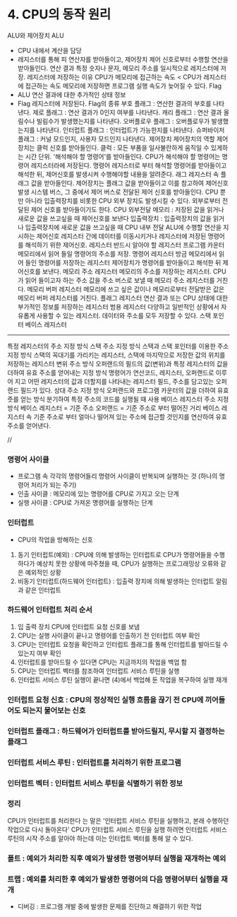 # 4. CPU의 동작 원리
ALU와 제어장치
ALU
- CPU 내에서 계산을 담당
- 레지스터를 통해 피 연산자를 받아들이고, 제어장치 제어 신호로부터 수행할 연산을 받아들인다.
연산 결과
특정 숫자나 문자, 메모리 주소를 일시적으로 레지스터에 저장.
레지스터에 저장하는 이유
CPU가 메모리에 접근하는 속도 < CPU가 레지스터에 접근하는 속도
메모리에 저장하면 프로그램 실행 속도가 늦어질 수 있다.
Flag
- ALU 연산 결과에 대한 추가적인 상태 정보
- Flag 레지스터에 저장된다.
Flag의 종류
부호 플래그 : 연산한 결과의 부호를 나타낸다.
제로 플래그 : 연산 결과가 0인지 여부를 나타낸다.
캐리 플래그 : 연산 결과 올림수나 빌림수가 발생했는지를 나타낸다.
오버플로우 플래그 : 오버플로우가 발생했는지를 나타낸다.
인터럽트 플래그 : 인터럽트가 가능한지를 나타낸다.
슈퍼바이저 플래그 : 커널 모드인지, 사용자 모드인지 나타낸다.
제어장치
제어장치의 역할
제어장치는 클럭 신호를 받아들인다.
클럭 : 모든 부품을 일사불란하게 움직일 수 있게하는 시간 단위.
'해석해야 할 명령어'를 받아들인다.
CPU가 해석해야 할 명령어는 명령어 레지스터라에 저장된다.
명령어 레지스터로 부터 해석할 명령어를 받아들이고 해석한 뒤, 제어신호를 발생시켜 수행해야할 내용을 알려준다.
래그 레지스터 속 플래그 값을 받아들인다.
제어장치는 플래그 값을 받아들이고 이를 참고하여 제어신호 발생
시스템 버스, 그 중에서 제어 버스로 전달된 제어 신호를 받아들인다.
CPU 뿐만 아니라 입출력장치를 비롯한 CPU 외부 장치도 발생시킬 수 있다. 외부로부터 전달된 제어 신호를 받아들이기도 한다.
CPU 외부전달
메모리 : 저장된 값을 읽거나 새로운 값을 쓰고싶을 때 제어신호를 보낸다
입출력장치 : 입출력장치의 값을 읽거나 입출력장치에 새로운 값을 쓰고싶을 때
CPU 내부 전달
ALU에 수행할 연산을 지시하는 제어신호
레지스터 간에 데이터를 이동시키거나 레지스터에 저장된 명령어를 해석하기 위한 제어신호.
레지스터
반드시 알아야 할 레지스터
프로그램 카운터
메모리에서 읽어 들일 명령어의 주소를 저장.
명령어 레지스터
방금 메모리에서 읽어 들인 명령어를 저장하는 레지스터
제어장치가 명령어를 받아들이고 해석한 뒤 제어신호를 보낸다.
메모리 주소 레지스터
메모리의 주소를 저장하는 레지스터.
CPU가 읽어 들이고자 하는 주소 값을 주소 버스로 보낼 때 메모리 주소 레지스터를 거친다.
메모리 버퍼 레지스터
메모리에 쓰고 싶은 값이나 메모리로부터 전달받은 값은 메모리 버퍼 레지스터를 거친다.
플래그 레지스터
연산 결과 또는 CPU 상태에 대한 부가적인 정보를 저장하는 레지스터
범용 레지스터
다양하고 일반적인 상황에서 자유롭게 사용할 수 있는 레지스터.
데이터와 주소를 모두 저장할 수 있다.
스택 포인터
베이스 레지스터
---
특정 레지스터의 주소 지정 방식
스택 주소 지정 방식
스택과 스택 포인터를 이용한 주소 지정 방식
스택의 꼭대기를 가리키는 레지스터, 스택에 마지막으로 저장한 값의 위치를 저장하는 레지스터
변위 주소 방식
오퍼랜드의 필드의 값(변위)과 특정 레지스터의 값을 더하여 유효 주소를 얻어내는 지정 방식
명령어가 연산코드, 레지스터, 오퍼랜드로 이루어 지고 어떤 레지스터의 값과 더할지를 나타내는 레지스터 필드, 주소를 담고있는 오퍼랜드 필드가 있다.
상대 주소 지정 방식
오퍼랜드와 프로그램 카운터의 값을 더하여 유효 줏를 얻는 방식
분기하여 특정 주소의 코드를 실행될 때 사용
베이스 레지스터 주소 지정 방식
베이스 레지스터 = 기준 주소
오퍼랜드 = 기준 주소로 부터 떨어진 거리
베이스 레지스터 속 기준 주소로 부터 얼마나 떨어져 있는 주소에 접근할 것인지를 연산하여 유효 주소를 얻어낸다.


//

### 명령어 사이클 
- 프로그램 속 각각의 명령어들리 명령어 사이클이 반복되며 실행하는 것 (하나의 명령어 처리가 되는 주기)
- 인출 사이클 : 메모리에 있는 명령어를 CPU로 가지고 오는 단계
- 실행 사이클 : CPU로 가져온 명령어를 실행하는 단계

### 인터럽트
- CPU의 작업을 방해하는 신호
1. 동기 인터럽트(예외) : CPU에 의해 발생하는 인터럽트로 CPU가 명령어들을 수행하다가 예상치 못한 상황에 마주쳤을 때, CPU가 실행하는 프로그래밍상 오류와 같은 예외적인 상황
2. 비동기 인터럽트(하드웨어 인터럽트) : 입출력 장치에 의해 발생하는 인터럽트 알림과 같은 인터럽트

### 하드웨어 인터럽트 처리 순서
1. 입 출력 장치 CPU에 인터럽트 요청 신호를 보냄
2. CPU는 실행 사이클이 끝나고 명령어를 인출하기 전 인터럽트 여부 확인
3. CPU는 인터럽트 요청을 확인하고 인터럽트 플래그를 통해 인터럽트를 발아드릴 수 있는지 여부 확인
4. 인터럽트를 받아드릴 수 있다면 CPU는 지금까지의 작업을 백업 함
5. CPU는 인터럽트 벡터를 참조하여 인터럽트 서비스 루틴을 실행
6. 인터럽트 서비스 루틴 실행이 끝나면 (4)에서 백업해 둔 작업을 복구하여 실행 재개

### 인터럽트 요청 신호 : CPU의 정상적인 실행 흐름을 끊기 전 CPU에 끼어들어도 되는지 물어보는 신호
### 인터럽트 플래그 : 하드웨어가 인터럽트를 받아드릴지, 무시할 지 결정하는 플래그
### 인터럽트 서비스 루틴 : 인터럽트를 처리하기 위한 프로그램
### 인터럽트 벡터 : 인터럽트 서비스 루틴을 식별하기 위한 정보

### 정리 
CPU가 인터럽트를 처리한다 는 말은 '인터럽트 서비스 루틴을 실행하고, 본래 수행하던 작업으로 다시 돌아온다'
CPU가 인터럽트 서비스 루틴을 실행 하려면 인터럽트 서비스 루틴의 시작 주소를 알아야 하는데 이는 인터럽트 벡터를 통해 알 수 있다.

### 폴트 : 예외가 처리한 직후 예외가 발생한 명령어부터 실행을 재개하는 예외
### 트랩 : 예외를 처리한 후 예외가 발생한 명령어의 다음 명령어부터 실행을 재개
- 디버깅 : 프로그램 개발 중에 발생한 문제를 진단하고 해결하기 위한 작업
